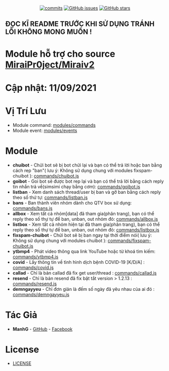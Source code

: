 <h1 align="center">
	<img src="https://github.com/manhkhac/mirai-1.2.8/raw/data/img/mm.png" alt="">
</h1>

<p align="center">
	<a href="https://github.com/manhkhac/modules-v2/commits" target="_blank"><img alt="commits" src="https://img.shields.io/github/commit-activity/m/manhkhac/modules-v2.svg?label=commit&style=flat-square"></a>
	<a href="https://github.com/manhkhac/modules-v2/issues" target="_blank"><img alt="GitHub issues" src="https://img.shields.io/github/issues/manhkhac/modules-v2"></a>
	<a href="https://github.com/manhkhac/modules-v2/stargazers" target="_blank"><img alt="GitHub stars" src="https://img.shields.io/github/stars/manhkhac/modules-v2"></a>
</p>

## ĐỌC KĨ README TRƯỚC KHI SỬ DỤNG TRÁNH LỖI KHÔNG MONG MUỐN !

# Module hỗ trợ cho source [MiraiPr0ject/Miraiv2](https://github.com/miraiPr0ject/miraiv2)

# Cập nhật: 11/09/2021

# Vị Trí Lưu
- Module command: [modules/commands](https://github.com/miraiPr0ject/miraiv2/tree/main/modules/commands)
- Module event: [modules/events](https://github.com/miraiPr0ject/miraiv2/tree/main/modules/events)

# Module
- **chuibot** - Chửi bot sẽ bị bot chửi lại và bạn có thể trả lời hoặc ban bằng cách rep "ban"( lưu ý: Không sử dụng chung với modules fixspam-chuibot ): [commands/chuibot.js](https://github.com/manhkhac/modules-v2/blob/master/modules/commands/chuibot.js)
- **goibot** - Goi bot sẽ được bot rep lại và bạn có thể trả lời bằng cách reply tin nhắn trả về(simsimi chạy bằng cơm): [commands/goibot.js](https://github.com/manhkhac/modules-v2/blob/master/modules/commands/goibot.js)
- **listban** - Xem danh sách thread/user bị ban và gỡ ban bằng cách reply theo số thứ tự: [commands/listban.js](https://github.com/manhkhac/modules-v2/blob/master/modules/commands/listban.js)
- **bans** - Ban thành viên nhóm dành cho QTV box sử dụng: [commands/bans.js](https://github.com/manhkhac/modules-v2/blob/master/modules/commands/bans.js)
- **allbox** - Xem tất cả nhóm[data] đã tham gia(phân trang), bạn có thể reply theo số thự tự để ban, unban, out nhóm đó: [commands/allbox.js](https://github.com/manhkhac/modules-v2/blob/master/modules/commands/allbox.js)
- **listbox** - Xem tất cả nhóm hiện tại đã tham gia(phân trang), bạn có thể reply theo số thự tự để ban, unban, out nhóm đó: [commands/listbox.js](https://github.com/manhkhac/modules-v2/blob/master/modules/commands/listbox.js)
- **fixspam-chuibot** - Chửi bot sẽ bị ban ngay tại thời điểm nói( lưu ý: Không sử dụng chung với modules chuibot ): [commands/fixspam-chuibot.js](modules/commands/fixspam-chuibot.js)
- **ytbmp4** - Phát video thông qua link YouTube hoặc từ khoá tìm kiếm: [commands/ytbmp4.js](https://github.com/manhkhac/modules-v2/blob/master/modules/commands/ytbmp4.js)
- **covid** - Lấy thông tin về tình hình dịch bệnh COVID-19 [K/D/A] : [commands/covid.js](https://github.com/manhkhac/modules-v2/blob/master/modules/commands/covid.js)
- **callad** - Chỉ là bản callad đã fix get user/thread : [commands/callad.js](https://github.com/manhkhac/modules-v2/blob/master/modules/commands/callad.js)
- **resend** - Chỉ là bản resend đã fix bật tắt version > 1.2.13 : [commands/resend.js](https://github.com/manhkhac/modules-v2/blob/master/modules/commands/resend.js)
- **demngayyeu** - Chỉ đơn giản là đếm số ngày đã yêu nhau của ai đó : [commands/demngayyeu.js](https://github.com/manhkhac/modules-v2/blob/master/modules/commands/demngayyeu.js)

# Tác Giả
- **ManhG** - [GitHub](https://github.com/manhkhac) - [Facebook](https://www.facebook.com/manhict)

# License

- [LICENSE](LICENSE)
